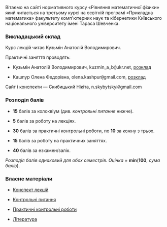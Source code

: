 Вітаємо на сайті нормативного курсу &laquo;Рівняння математичної фізики&raquo; який читається на третьому курсі на освітній програмі &laquo;Прикладна математика&raquo; факультету комп'ютерних наук та кібернетики Київського національного університету імені Тараса Шевченка.

### Викладацький склад

Курс лекцій читає Кузьмін Анатолій Володимирович.

Практичні заняття проводять:

- Кузьмін Анатолій Володимирович, kuzmin_a_b<span style="font-family:monospace;">@</span>ukr.net, [розклад](https://mytimetable.live/teacher/Kyzmin-AV/)

- Кашпур Олена Федорівна, olena.kashpur<span style="font-family:monospace;">@</span>gmail.com, [розклад](https://mytimetable.live/teacher/Kashpyr-OF/)

Сайт і конспекти &mdash; Скибицький Нікіта, n.skybytskyi<span style="font-family:monospace;">@</span>gmail.com

### Розподіл балів

- **15** балів за колоквіум (див. _контрольні питання_ нижче).

- **5** балів за роботу на лекціях.

- **30** балів за практичні контрольні роботи, по **10** за кожну з трьох.

- **15** балів за роботу на практичних заняттях.

- **40** балів за езкамен/залік. 

<!-- Екзаменаційний білет містить **4** питання. -->

_Розподіл балів однаковий для обох семестрів. Оцінка =_ **min**(**100**, _сума балів_).

<!-- _Більше **100** балів бути не може, тому у разі перебору ~~бали згорають~~ ставимо max._ -->

### Власне матеріали

- [Конспект лекцій](lectures/README.md)

- [Контрольні питання](control/README.md)

- [Практичні контрольні роботи](practice)

- [Література](books/README.md)
